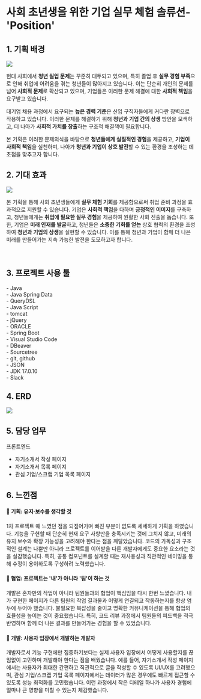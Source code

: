 <h1>사회 초년생을 위한 기업 실무 체험 솔류션- 'Position'</h1>

<h2>1. 기획 배경</h2>
<img src="https://github.com/user-attachments/assets/7c44941b-7d36-4ce1-9193-a0ed65620396">


현대 사회에서 <strong>청년 실업 문제</strong>는 꾸준히 대두되고 있으며, 특히 졸업 후 <strong>실무 경험 부족</strong>으로 인해 취업에 어려움을 겪는 청년들이 많아지고 있습니다. 이는 단순히 개인의 문제를 넘어 <strong>사회적 문제</strong>로 확산되고 있으며, 기업들은 이러한 문제 해결에 대한 <strong>사회적 책임</strong>을 요구받고 있습니다.

대기업 채용 과정에서 요구되는 <strong>높은 경력 기준</strong>은 신입 구직자들에게 커다란 장벽으로 작용하고 있습니다. 이러한 문제를 해결하기 위해 <strong>청년과 기업 간의 상생</strong> 방안을 모색하고, 더 나아가 <strong>사회적 가치를 창출</strong>하는 구조적 해결책이 필요합니다.

본 기획은 이러한 문제의식을 바탕으로 <strong>청년들에게 실질적인 경험</strong>을 제공하고, <strong>기업이 사회적 책임</strong>을 실천하며, 나아가 <strong>청년과 기업이 상호 발전</strong>할 수 있는 환경을 조성하는 데 초점을 맞추고자 합니다.

<h2>2. 기대 효과</h2>
<img src="https://github.com/user-attachments/assets/c2f5ef8d-cb6c-41ee-abff-e42762e8450f">

본 기획을 통해 사회 초년생들에게 <strong>실무 체험 기회</strong>를 제공함으로써 취업 준비 과정을 효과적으로 지원할 수 있습니다. 기업은 <strong>사회적 책임</strong>을 다하며 <strong>긍정적인 이미지</strong>를 구축하고,
청년들에게는 <strong>취업에 필요한 실무 경험</strong>을 제공하여 원활한 사회 진출을 돕습니다. 또한, 기업은 <strong>미래 인재를 발굴</strong>하고, 청년들은 <strong>소중한 기회를 얻는</strong> 상호 협력의 환경을 조성하여
<strong>청년과 기업의 상생</strong>을 실현할 수 있습니다. 이를 통해 청년과 기업이 함께 더 나은 미래를 만들어가는 지속 가능한 발전을 도모하고자 합니다.
<br>
<br>
<br>

<h2>3. 프로젝트 사용 툴</h2>
- Java<br>
- Java Spring Data<br>
- QueryDSL<br>
- Java Script<br>
- tomcat<br>
- jQuery<br>
- ORACLE<br>
- Spring Boot<br>
- Visual Studio Code<br>
- DBeaver<br>
- Sourcetree<br>
- git, github<br>
- JSON<br>
- JDK 17.0.10<br>
- Slack<br>

<h2>4. ERD</h2>
<img src="https://github.com/user-attachments/assets/e2c4a86e-b6cc-4078-95f2-97785c66b6ae">

 
<h2>5. 담당 업무</h2>
프론트엔드<br>
<ul>
  <li>자기소개서 작성 페이지</li>
  <li>자기소개서 목록 페이지</li>
  <li>관심 기업/스크랩 기업 목록 페이지</li>
</ul>



<h2>6. 느낀점</h2>

<h4>🌟 기획: 유지·보수를 생각할 것  </h4>
1차 프로젝트 때 느꼈던 점을 되짚어가며 빠진 부분이 없도록 세세하게 기획을 하였습니다. 기능을 구현할 때 단순히 현재 요구 사항만을 충족시키는 것에 그치지 않고, 미래의 유지 보수와 확장 가능성을 고려해야 한다는 점을 깨달았습니다. 코드의 가독성과 구조적인 설계는 나뿐만 아니라 프로젝트를 이어받을 다른 개발자에게도 중요한 요소라는 것을 실감했습니다. 특히, 공통 컴포넌트를 설계할 때는 재사용성과 직관적인 네이밍을 통해 수정이 용이하도록 구성하려 노력했습니다.

 <h4>🌟 협업: <strong>프로젝트는 '내'가 아니라 '팀'이 하는 것</strong> </h4>
개발은 혼자만의 작업이 아니라 팀원들과의 협업이 핵심임을 다시 한번 느꼈습니다. 내가 구현한 페이지가 다른 팀원의 작업 결과물과 어떻게 연결되고 작동하는지를 항상 염두에 두어야 했습니다. 불필요한 복잡성을 줄이고 명확한 커뮤니케이션을 통해 협업의 효율성을 높이는 것이 중요했습니다. 특히, 코드 리뷰 과정에서 팀원들의 피드백을 적극 반영하며 함께 더 나은 결과를 만들어가는 경험을 할 수 있었습니다.
 
<h4>🌟 개발: 사용자 입장에서 개발하는 개발자 </h4>
개발자로서 기능 구현에만 집중하기보다는 실제 사용자 입장에서 어떻게 사용할지를 끊임없이 고민하며 개발해야 한다는 점을 배웠습니다. 예를 들어, 자기소개서 작성 페이지에서는 사용자가 최대한 간편하고 직관적으로 글을 작성할 수 있도록 UI/UX를 고려했으며, 관심 기업/스크랩 기업 목록 페이지에서는 데이터가 많은 경우에도 빠르게 접근할 수 있도록 성능 최적화를 고민했습니다. 이런 과정에서 작은 디테일 하나가 사용자 경험에 얼마나 큰 영향을 미칠 수 있는지 체감했습니다.


